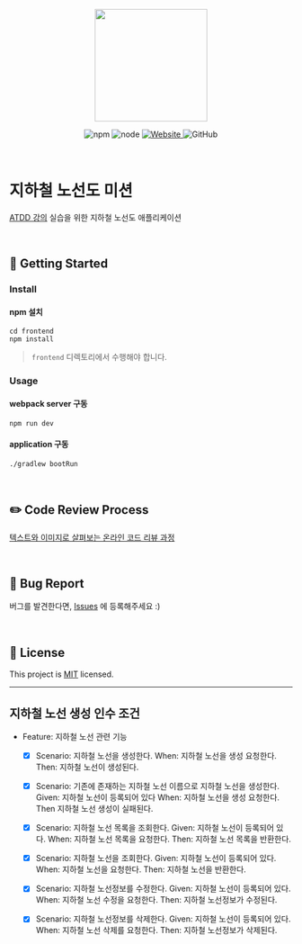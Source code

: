 <p align="center">
    <img width="200px;" src="https://raw.githubusercontent.com/woowacourse/atdd-subway-admin-frontend/master/images/main_logo.png"/>
</p>
<p align="center">
  <img alt="npm" src="https://img.shields.io/badge/npm-%3E%3D%205.5.0-blue">
  <img alt="node" src="https://img.shields.io/badge/node-%3E%3D%209.3.0-blue">
  <a href="https://edu.nextstep.camp/c/R89PYi5H" alt="nextstep atdd">
    <img alt="Website" src="https://img.shields.io/website?url=https%3A%2F%2Fedu.nextstep.camp%2Fc%2FR89PYi5H">
  </a>
  <img alt="GitHub" src="https://img.shields.io/github/license/next-step/atdd-subway-admin">
</p>

<br>

# 지하철 노선도 미션
[ATDD 강의](https://edu.nextstep.camp/c/R89PYi5H) 실습을 위한 지하철 노선도 애플리케이션

<br>

## 🚀 Getting Started

### Install
#### npm 설치
```
cd frontend
npm install
```
> `frontend` 디렉토리에서 수행해야 합니다.

### Usage
#### webpack server 구동
```
npm run dev
```
#### application 구동
```
./gradlew bootRun
```
<br>

## ✏️ Code Review Process
[텍스트와 이미지로 살펴보는 온라인 코드 리뷰 과정](https://github.com/next-step/nextstep-docs/tree/master/codereview)

<br>

## 🐞 Bug Report

버그를 발견한다면, [Issues](https://github.com/next-step/atdd-subway-admin/issues) 에 등록해주세요 :)

<br>

## 📝 License

This project is [MIT](https://github.com/next-step/atdd-subway-admin/blob/master/LICENSE.md) licensed.

---
## 지하철 노선 생성 인수 조건
* Feature: 지하철 노선 관련 기능
    *[x] Scenario: 지하철 노선을 생성한다.
        When: 지하철 노선을 생성 요청한다.
        Then: 지하철 노선이 생성된다.
        
    *[x] Scenario: 기존에 존재하는 지하철 노선 이름으로 지하철 노선을 생성한다.
        Given: 지하철 노선이 등록되어 있다
        When: 지하철 노선을 생성 요청한다.
        Then 지하철 노선 생성이 실패된다.
        
    *[x] Scenario: 지하철 노선 목록을 조회한다.
        Given: 지하철 노선이 등록되어 있다.
        When: 지하철 노선 목록을 요청한다.
        Then: 지하철 노선 목록을 반환한다.
        
    *[x] Scenario: 지하철 노선을 조회한다.
        Given: 지하철 노선이 등록되어 있다.
        When: 지하철 노선을 요청한다.
        Then: 지하철 노선을 반환한다.
        
    *[x] Scenario: 지하철 노선정보를 수정한다.
        Given: 지하철 노선이 등록되어 있다.
        When: 지하철 노선 수정을 요청한다.
        Then: 지하철 노선정보가 수정된다.
        
    *[x] Scenario: 지하철 노선정보를 삭제한다.
        Given: 지하철 노선이 등록되어 있다.
        When: 지하철 노선 삭제를 요청한다.
        Then: 지하철 노선정보가 삭제된다.